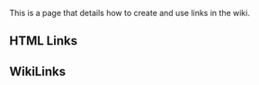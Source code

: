 This is a page that details how to create and use links in the wiki.

## HTML Links ##

## WikiLinks ##
